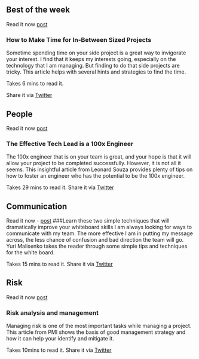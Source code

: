 ## Best of the week

Read it now [post](https://medium.com/s/story/how-to-make-time-for-in-between-sized-projects-34c9ecd75146)

### How to Make Time for In-Between Sized Projects

Sometime spending time on your side project is a great way to invigorate your interest. I find that it keeps my interests going, especially on the technology that I am managing. But finding to do that side projects are tricky. This article helps with several hints and strategies to find the time.

Takes 6 mins to read it.

Share it via [Twitter](https://twitter.com/intent/tweet?text=The%20small%20stuff%20needs%20to%20get%20done%20now.%20The%20big%20stuff%20is%20overwhelming%20Here%E2%80%99s%20how%20to%20tackle%20the%20stuff%20in%20the%20middle%20https%3A%2F%2Fmedium.com%2Fs%2Fstory%2Fhow-to-make-time-for-in-between-sized-projects-34c9ecd75146%20via%20%40PrjMgr_weekly)


## People

Read it now [post](https://hackernoon.com/the-effective-tech-lead-is-a-100x-engineer-fe49c0372a63)
### The Effective Tech Lead is a 100x Engineer
The 100x engineer that is on your team is great, and your hope is that it will allow your project to be completed successfully. However, it is not all it seems. This insightful article from Leonard Souza provides plenty of tips on how to foster an engineer who has the potential to be the 100x engineer.

Takes 29 mins to read it.
Share it via [Twitter](https://twitter.com/intent/tweet?text=https%3A%2F%2Ftwitter.com%2Fintent%2Ftweet%3Ftext%3DThe%20fortunate%20engineers%20who%20reside%20under%20the%20tutelage%20of%20these%20Tech%20Leads%20find%20their%20own%20powers%20magnified%2010-fold%20https%3A%2F%2Fhackernoon.com%2Fthe-effective-tech-lead-is-a-100x-engineer-fe49c0372a63%20via%20%40PrjMgr_weekly)

## Communication

Read it now - [post](https://medium.com/graphicfacilitation/two-simple-techniques-to-dramatically-improve-your-whiteboard-skills-a391534a8140)
###Learn these two simple techniques that will dramatically improve your whiteboard skills
I am always looking for ways to communicate with my team. The more effective I am in putting my message across, the less chance of confusion and bad direction the team will go.  Yuri Malisenko takes the reader through some simple tips and techniques for the white board.

Takes 15 mins to read it.
Share it via [Twitter](https://twitter.com/intent/tweet?text=https%3A%2F%2Ftwitter.com%2Fintent%2Ftweet%3Ftext%3DBecome%20a%20pro%20when%20working%20with%20whiteboards%20without%20reading%20a%20single%20book%20or%20attending%20a%20specialized%20training%20https%3A%2F%2Fmedium.com%2Fgraphicfacilitation%2Ftwo-simple-techniques-to-dramatically-improve-your-whiteboard-skills-a391534a8140%20via%20%40PrjMgr_weekly)


## Risk

Read it now [post](https://www.pmi.org/learning/library/risk-analysis-project-management-7070)
### Risk analysis and management
Managing risk is one of the most important tasks while managing a project. This article from PMI shows the basis of good management strategy and how it can help your identify and mitigate it.

Takes 10mins to read it.
Share it via [Twitter](https://twitter.com/intent/tweet?text=https%3A%2F%2Ftwitter.com%2Fintent%2Ftweet%3Ftext%3Da%20vital%20key%20to%20effective%20project%20management%20https%3A%2F%2Fwww.pmi.org%2Flearning%2Flibrary%2Frisk-analysis-project-management-7070%20via%20%40PrjMgr_weekly)


